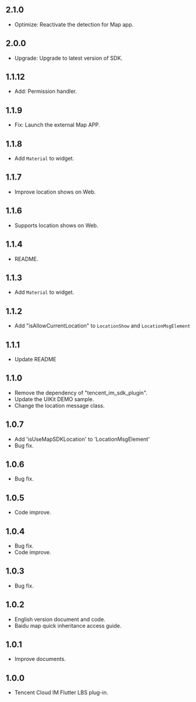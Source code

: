## 2.1.0
* Optimize: Reactivate the detection for Map app.

## 2.0.0
* Upgrade: Upgrade to latest version of SDK.

## 1.1.12
* Add: Permission handler.

## 1.1.9
* Fix: Launch the external Map APP.

## 1.1.8
* Add `Material` to widget.

## 1.1.7
* Improve location shows on Web.

## 1.1.6
* Supports location shows on Web.

## 1.1.4
* README.

## 1.1.3
* Add `Material` to widget.

## 1.1.2
* Add "isAllowCurrentLocation" to `LocationShow` and `LocationMsgElement`

## 1.1.1
* Update README

## 1.1.0
* Remove the dependency of "tencent_im_sdk_plugin".
* Update the UIKit DEMO sample.
* Change the location message class.

## 1.0.7
* Add 'isUseMapSDKLocation' to 'LocationMsgElement'
* Bug fix.

## 1.0.6
* Bug fix.

## 1.0.5
* Code improve.

## 1.0.4
* Bug fix.
* Code improve.

## 1.0.3
* Bug fix.

## 1.0.2
* English version document and code.
* Baidu map quick inheritance access guide.

## 1.0.1
* Improve documents.

## 1.0.0
* Tencent Cloud IM Flutter LBS plug-in.